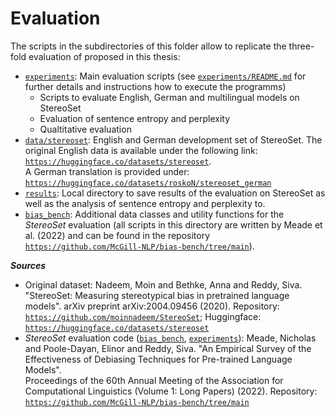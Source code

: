 
# Evaluation

The scripts in the subdirectories of this folder allow to replicate the three-fold evaluation of proposed in this thesis:

- [`experiments`](experiments): Main evaluation scripts  (see [`experiments/README.md`](experiments/README.md`) for further details and instructions how to execute the programms)
  - Scripts to evaluate English, German and multilingual models on StereoSet
  - Evaluation of sentence entropy and perplexity
  - Qualtitative evaluation
- [`data/stereoset`](data/stereoset): English and German development set of StereoSet. The original English data is available under the following link: [`https://huggingface.co/datasets/stereoset`](https://huggingface.co/datasets/stereoset).  
  A German translation is provided under: [`https://huggingface.co/datasets/roskoN/stereoset_german`](https://huggingface.co/datasets/roskoN/stereoset_german)
- [`results`](results): Local directory to save results of the evaluation on StereoSet as well as the analysis of sentence entropy and perplexity to.
- [`bias_bench`](bias_bench): Additional data classes and utility functions for the *StereoSet* evaluation
  (all scripts in this directory are written by Meade et al. (2022) and can be found in the repository [`https://github.com/McGill-NLP/bias-bench/tree/main`](https://github.com/McGill-NLP/bias-bench/tree/main)).

***Sources***
- Original dataset: Nadeem, Moin and Bethke, Anna and Reddy, Siva. "StereoSet: Measuring stereotypical bias in pretrained language models". arXiv preprint arXiv:2004.09456 (2020).
  Repository: [`https://github.com/moinnadeem/StereoSet`](https://github.com/moinnadeem/StereoSet); Huggingface: [`https://huggingface.co/datasets/stereoset`](https://huggingface.co/datasets/stereoset)
- *StereoSet* evaluation code ([`bias_bench`](bias_bench), [`experiments`](experiments)):
  Meade, Nicholas  and Poole-Dayan, Elinor  and Reddy, Siva. "An Empirical Survey of the Effectiveness of Debiasing Techniques for Pre-trained Language Models".  
  Proceedings of the 60th Annual Meeting of the Association for Computational Linguistics (Volume 1: Long Papers) (2022).
  Repository: [`https://github.com/McGill-NLP/bias-bench/tree/main`](https://github.com/McGill-NLP/bias-bench/tree/main)
